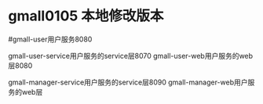 # gmall0105 本地修改版本

#gmall-user用户服务8080

gmall-user-service用户服务的service层8070
gmall-user-web用户服务的web层8080

gmall-manager-service用户服务的service层8090
gmall-manager-web用户服务的web层
